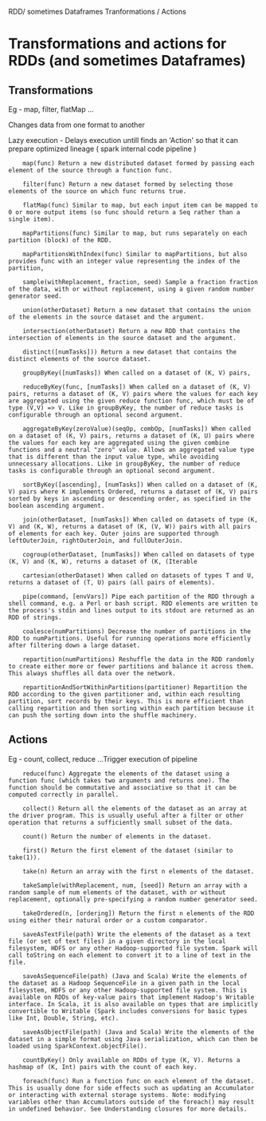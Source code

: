 
RDD/ sometimes Dataframes Tranformations / Actions


# Transformations and actions for RDDs (and sometimes Dataframes)


## Transformations



Eg - map, filter, flatMap ...

Changes data from one format to another

Lazy execution - Delays execution untill finds an 'Action' so that it can prepare optimized lineage ( spark internal code pipeline )




        map(func) Return a new distributed dataset formed by passing each element of the source through a function func.

        filter(func) Return a new dataset formed by selecting those elements of the source on which func returns true.

        flatMap(func) Similar to map, but each input item can be mapped to 0 or more output items (so func should return a Seq rather than a single item).

        mapPartitions(func) Similar to map, but runs separately on each partition (block) of the RDD.

        mapPartitionsWithIndex(func) Similar to mapPartitions, but also provides func with an integer value representing the index of the partition,

        sample(withReplacement, fraction, seed) Sample a fraction fraction of the data, with or without replacement, using a given random number generator seed.

        union(otherDataset) Return a new dataset that contains the union of the elements in the source dataset and the argument.

        intersection(otherDataset) Return a new RDD that contains the intersection of elements in the source dataset and the argument.

        distinct([numTasks])) Return a new dataset that contains the distinct elements of the source dataset.

        groupByKey([numTasks]) When called on a dataset of (K, V) pairs,

        reduceByKey(func, [numTasks]) When called on a dataset of (K, V) pairs, returns a dataset of (K, V) pairs where the values for each key are aggregated using the given reduce function func, which must be of type (V,V) => V. Like in groupByKey, the number of reduce tasks is configurable through an optional second argument.

        aggregateByKey(zeroValue)(seqOp, combOp, [numTasks]) When called on a dataset of (K, V) pairs, returns a dataset of (K, U) pairs where the values for each key are aggregated using the given combine functions and a neutral "zero" value. Allows an aggregated value type that is different than the input value type, while avoiding unnecessary allocations. Like in groupByKey, the number of reduce tasks is configurable through an optional second argument.

        sortByKey([ascending], [numTasks]) When called on a dataset of (K, V) pairs where K implements Ordered, returns a dataset of (K, V) pairs sorted by keys in ascending or descending order, as specified in the boolean ascending argument.

        join(otherDataset, [numTasks]) When called on datasets of type (K, V) and (K, W), returns a dataset of (K, (V, W)) pairs with all pairs of elements for each key. Outer joins are supported through leftOuterJoin, rightOuterJoin, and fullOuterJoin.

        cogroup(otherDataset, [numTasks]) When called on datasets of type (K, V) and (K, W), returns a dataset of (K, (Iterable

        cartesian(otherDataset) When called on datasets of types T and U, returns a dataset of (T, U) pairs (all pairs of elements).

        pipe(command, [envVars]) Pipe each partition of the RDD through a shell command, e.g. a Perl or bash script. RDD elements are written to the process's stdin and lines output to its stdout are returned as an RDD of strings.

        coalesce(numPartitions) Decrease the number of partitions in the RDD to numPartitions. Useful for running operations more efficiently after filtering down a large dataset.

        repartition(numPartitions) Reshuffle the data in the RDD randomly to create either more or fewer partitions and balance it across them. This always shuffles all data over the network.

        repartitionAndSortWithinPartitions(partitioner) Repartition the RDD according to the given partitioner and, within each resulting partition, sort records by their keys. This is more efficient than calling repartition and then sorting within each partition because it can push the sorting down into the shuffle machinery.



## Actions

Eg - count, collect, reduce ...Trigger execution of pipeline



        reduce(func) Aggregate the elements of the dataset using a function func (which takes two arguments and returns one). The function should be commutative and associative so that it can be computed correctly in parallel.

        collect() Return all the elements of the dataset as an array at the driver program. This is usually useful after a filter or other operation that returns a sufficiently small subset of the data.

        count() Return the number of elements in the dataset.

        first() Return the first element of the dataset (similar to take(1)).

        take(n) Return an array with the first n elements of the dataset.

        takeSample(withReplacement, num, [seed]) Return an array with a random sample of num elements of the dataset, with or without replacement, optionally pre-specifying a random number generator seed.

        takeOrdered(n, [ordering]) Return the first n elements of the RDD using either their natural order or a custom comparator.

        saveAsTextFile(path) Write the elements of the dataset as a text file (or set of text files) in a given directory in the local filesystem, HDFS or any other Hadoop-supported file system. Spark will call toString on each element to convert it to a line of text in the file.

        saveAsSequenceFile(path) (Java and Scala) Write the elements of the dataset as a Hadoop SequenceFile in a given path in the local filesystem, HDFS or any other Hadoop-supported file system. This is available on RDDs of key-value pairs that implement Hadoop's Writable interface. In Scala, it is also available on types that are implicitly convertible to Writable (Spark includes conversions for basic types like Int, Double, String, etc).

        saveAsObjectFile(path) (Java and Scala) Write the elements of the dataset in a simple format using Java serialization, which can then be loaded using SparkContext.objectFile().

        countByKey() Only available on RDDs of type (K, V). Returns a hashmap of (K, Int) pairs with the count of each key.

        foreach(func) Run a function func on each element of the dataset. This is usually done for side effects such as updating an Accumulator or interacting with external storage systems. Note: modifying variables other than Accumulators outside of the foreach() may result in undefined behavior. See Understanding closures for more details.

        
